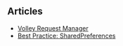 ## Articles
- [Volley Request Manager][0]
- [Best Practice: SharedPreferences][1]

[0]: https://github.com/yakivmospan/yakivmospan/blob/master/articles/android/http/Volley%20Request%20Manager.md
[1]: https://github.com/yakivmospan/yakivmospan/blob/master/articles/android/best%20practice/Best%20Practice.%20SharedPreferences.md
